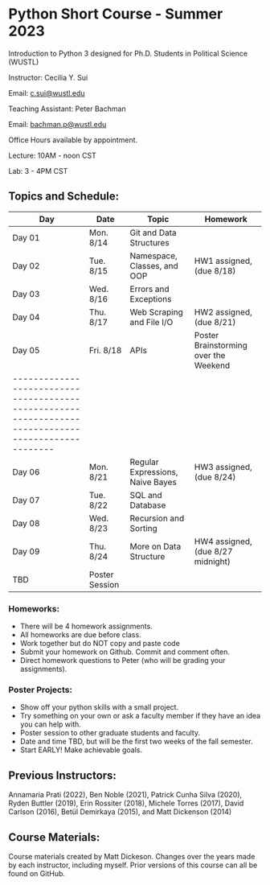 # Python Short Course - Summer 2023

Introduction to Python 3 designed for Ph.D. Students in Political Science (WUSTL)

Instructor: Cecilia Y. Sui

Email: c.sui@wustl.edu

Teaching Assistant: Peter Bachman

Email: bachman.p@wustl.edu

Office Hours available by appointment. 

Lecture: 10AM - noon CST

Lab: 3 - 4PM CST

## Topics and Schedule:

| Day    | Date      | Topic                              | Homework			
|------- |-----------|------------------------------------|-----------------------------------------|
| Day 01 | Mon. 8/14 | Git and Data Structures            | 	  
| Day 02 | Tue. 8/15 | Namespace, Classes, and OOP        | HW1 assigned, (due 8/18) 
| Day 03 | Wed. 8/16 | Errors and Exceptions              | 
| Day 04 | Thu. 8/17 | Web Scraping and File I/O          | HW2 assigned, (due 8/21) 
| Day 05 | Fri. 8/18 | APIs                               | Poster Brainstorming over the Weekend
|---------------------------------------------------------------------------------------------------|
| Day 06 | Mon. 8/21 | Regular Expressions, Naive Bayes   | HW3 assigned, (due 8/24) 
| Day 07 | Tue. 8/22 | SQL and Database	                  | 
| Day 08 | Wed. 8/23 | Recursion and Sorting              | 
| Day 09 | Thu. 8/24 | More on Data Structure             | HW4 assigned, (due 8/27 midnight) 
| TBD                | Poster Session                     | 

### Homeworks: 
- There will be 4 homework assignments.
- All homeworks are due before class.
- Work together but do NOT copy and paste code
- Submit your homework on Github. Commit and comment often. 
- Direct homework questions to Peter (who will be grading your assignments). 

### Poster Projects: 
- Show off your python skills with a small project. 
- Try something on your own or ask a faculty member if they have an idea you can help with. 
- Poster session to other graduate students and faculty. 
- Date and time TBD, but will be the first two weeks of the fall semester. 
- Start EARLY! Make achievable goals. 


## Previous Instructors:
Annamaria Prati (2022), Ben Noble (2021), Patrick Cunha Silva (2020), Ryden Buttler (2019), Erin Rossiter (2018),  Michele Torres (2017), David Carlson (2016), Betül Demirkaya (2015), and Matt Dickenson (2014)

## Course Materials:
Course materials created by Matt Dickeson. Changes over the years made by each instructor, including myself. Prior versions of this course can all be found on GitHub.

